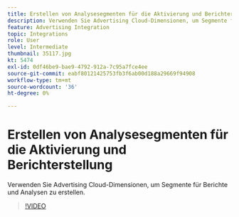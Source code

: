```yaml
---
title: Erstellen von Analysesegmenten für die Aktivierung und Berichterstellung
description: Verwenden Sie Advertising Cloud-Dimensionen, um Segmente für Berichte und Analysen zu erstellen.
feature: Advertising Integration
topic: Integrations
role: User
level: Intermediate
thumbnail: 35117.jpg
kt: 5474
exl-id: 0df46be9-bae9-4792-912a-7c95a7fce4ee
source-git-commit: eabf80121425753fb3f6ab00d188a29669f94908
workflow-type: tm+mt
source-wordcount: '36'
ht-degree: 0%

---
```


# Erstellen von Analysesegmenten für die Aktivierung und Berichterstellung

Verwenden Sie Advertising Cloud-Dimensionen, um Segmente für Berichte und Analysen zu erstellen.

>[!VIDEO](https://video.tv.adobe.com/v/35117/?quality=12&learn=on)
